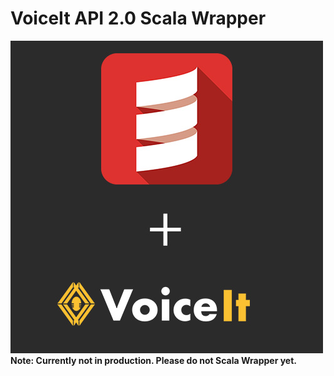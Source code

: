# VoiceIt API 2.0 Scala Wrapper
![logo](https://raw.githubusercontent.com/voiceittech/voiceit2-scala/master/voiceitscala.jpg)
<br />
**Note: Currently not in production. Please do not Scala Wrapper yet.**

<!-- A Scala wrapper for VoiceIt's API 2.0 featuring Voice + Face Verification and Identification. -->

<!-- ## Getting Started -->

<!-- Sign up for a free Developer Account at [VoiceIt.io](https://voiceit.io/signup). Visit the settings tab to view your API Key and Token.  -->

<!-- ## API calls -->
<!-- You can visit our [HTTP API 2.0 Documentation](https://api.voiceit.io/?scala#introduction) for detailed information on each API call. -->

<!-- ## Support -->
<!--  -->
<!-- Contact us with any questions at support@voiceit.io -->
<!--  -->
<!-- ## License -->
<!--  -->
<!-- voiceit2-scala is available under the MIT license. See the LICENSE file for more info. -->

